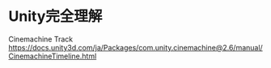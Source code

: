 # Unity完全理解

Cinemachine Track<br>
https://docs.unity3d.com/ja/Packages/com.unity.cinemachine@2.6/manual/CinemachineTimeline.html
